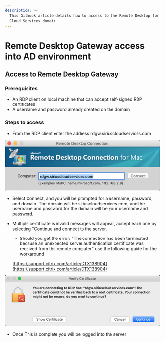 ```yaml
---
description: >-
  This Gitbook article details how to access to the Remote Desktop for Sirius
  Cloud Services domain
---
```


# Remote Desktop Gateway access into AD environment

## Access to Remote Desktop Gateway

### Prerequisites

* An RDP client on local machine that can accept self-signed RDP certificates
* A username and password already created on the domain

### Steps to access

* From the RDP client enter the address rdgw.siriuscloudservices.com

![](.gitbook/assets/image%20%282%29.png)

* Select Connect, and you will be prompted for a username, password, and domain. The domain will be siriuscloudservices.com, and the username and password for the domain will be your username and password.
* Multiple certificate is invalid messages will appear, accept each one by selecting "Continue and connect to the server.

  * Should you get the error: "The connection has been terminated because an unexpected server authentication certificate was received from the remote computer" use the following guide for the workaround

  [https://support.citrix.com/article/CTX138904](https://support.citrix.com/article/CTX138904)

![](.gitbook/assets/image%20%284%29.png)

* Once This is complete you will be logged into the server

